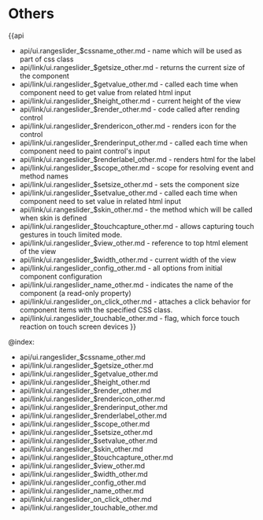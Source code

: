 Others
=======

{{api
- api/ui.rangeslider_$cssname_other.md - name which will be used as part of css class
- api/link/ui.rangeslider_$getsize_other.md - returns the current size of the component
- api/link/ui.rangeslider_$getvalue_other.md - called each time when component need to get value from related html input
- api/link/ui.rangeslider_$height_other.md - current height of the view
- api/link/ui.rangeslider_$render_other.md - code called after rending control
- api/link/ui.rangeslider_$rendericon_other.md - renders icon for the control
- api/link/ui.rangeslider_$renderinput_other.md - called each time when component need to paint control's input
- api/link/ui.rangeslider_$renderlabel_other.md - renders html for the label
- api/link/ui.rangeslider_$scope_other.md - scope for resolving event and method names
- api/link/ui.rangeslider_$setsize_other.md - sets the component size
- api/link/ui.rangeslider_$setvalue_other.md - called each time when component need to set value in related html input
- api/link/ui.rangeslider_$skin_other.md - the method which will be called when skin is defined
- api/link/ui.rangeslider_$touchcapture_other.md - allows capturing touch gestures in touch limited mode.
- api/link/ui.rangeslider_$view_other.md - reference to top html element of the view
- api/link/ui.rangeslider_$width_other.md - current width of the view
- api/link/ui.rangeslider_config_other.md - all options from initial component configuration
- api/link/ui.rangeslider_name_other.md - indicates the name of the component (a read-only property)
- api/link/ui.rangeslider_on_click_other.md - attaches a click behavior for component items with the specified CSS class.
- api/link/ui.rangeslider_touchable_other.md - flag, which force touch reaction on touch screen devices
}}

@index:
- api/ui.rangeslider_$cssname_other.md
- api/link/ui.rangeslider_$getsize_other.md
- api/link/ui.rangeslider_$getvalue_other.md
- api/link/ui.rangeslider_$height_other.md
- api/link/ui.rangeslider_$render_other.md
- api/link/ui.rangeslider_$rendericon_other.md
- api/link/ui.rangeslider_$renderinput_other.md
- api/link/ui.rangeslider_$renderlabel_other.md
- api/link/ui.rangeslider_$scope_other.md
- api/link/ui.rangeslider_$setsize_other.md
- api/link/ui.rangeslider_$setvalue_other.md
- api/link/ui.rangeslider_$skin_other.md
- api/link/ui.rangeslider_$touchcapture_other.md
- api/link/ui.rangeslider_$view_other.md
- api/link/ui.rangeslider_$width_other.md
- api/link/ui.rangeslider_config_other.md
- api/link/ui.rangeslider_name_other.md
- api/link/ui.rangeslider_on_click_other.md
- api/link/ui.rangeslider_touchable_other.md


